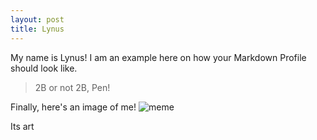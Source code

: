 ```yaml
---
layout: post
title: Lynus
---
```


My name is Lynus! I am an example here on how your Markdown Profile should look like.


> 2B or not 2B, Pen!

Finally, here's an image of me!
![meme](https://www.google.com/url?sa=i&source=images&cd=&ved=2ahUKEwi1uK2Al4DlAhXBsI8KHRHXALAQjRx6BAgBEAQ&url=https%3A%2F%2Fgiphy.com%2Fgifs%2FqAxycFUG0RdKg&psig=AOvVaw32ncZV2RFcaEC6rxWhtMum&ust=1570195127033637)

Its art